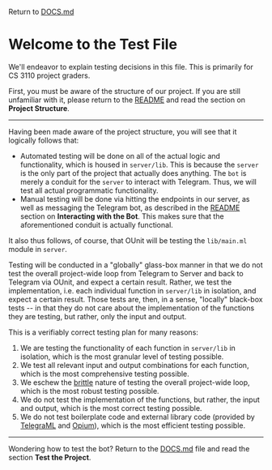 Return to [DOCS.md](DOCS.md)

# Welcome to the Test File

We'll endeavor to explain testing decisions in this file. This is primarily for CS 3110 project graders.

First, you must be aware of the structure of our project. If you are still unfamiliar with it, please return to the [README](README.md) and read the section on **Project Structure**.

---

Having been made aware of the project structure, you will see that it logically follows that:

-   Automated testing will be done on all of the actual logic and functionality, which is housed in `server/lib`. This is because the `server` is the only part of the project that actually does anything. The `bot` is merely a conduit for the `server` to interact with Telegram. Thus, we will test all actual programmatic functionality.
-   Manual testing will be done via hitting the endpoints in our server, as well as messaging the Telegram bot, as described in the [README](README.md) section on **Interacting with the Bot**. This makes sure that the aforementioned conduit is actually functional.

It also thus follows, of course, that OUnit will be testing the `lib/main.ml` module in `server`.

Testing will be conducted in a "globally" glass-box manner in that we do not test the overall project-wide loop from Telegram to Server and back to Telegram via OUnit, and expect a certain result. Rather, we test the implementation, i.e. each individual function in `server/lib` in isolation, and expect a certain result. Those tests are, then, in a sense, "locally" black-box tests -- in that they do not care about the implementation of the functions they are testing, but rather, only the input and output.

This is a verifiably correct testing plan for many reasons:

1. We are testing the functionality of each function in `server/lib` in isolation, which is the most granular level of testing possible.
2. We test all relevant input and output combinations for each function, which is the most comprehensive testing possible.
3. We eschew the [brittle](https://softwareengineering.stackexchange.com/questions/356236/definition-of-brittle-unit-tests) nature of testing the overall project-wide loop, which is the most robust testing possible.
4. We do not test the implementation of the functions, but rather, the input and output, which is the most correct testing possible.
5. We do not test boilerplate code and external library code (provided by [TelegraML](https://github.com/nv-vn/TelegraML) and [Opium](https://github.com/rgrinberg/opium)), which is the most efficient testing possible.

---

Wondering how to test the bot? Return to the [DOCS.md](DOCS.md) file and read the section **Test the Project**.
